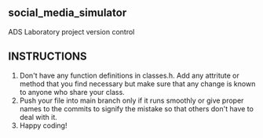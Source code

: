 ## social_media_simulator
ADS Laboratory project version control
## INSTRUCTIONS
1. Don't have any function definitions in classes.h. Add any attritute or method that you find necessary but make sure that any change is known to anyone who share your class.
2. Push your file into main branch only if it runs smoothly or give proper names to the commits to signify the mistake so that others don't have to deal with it.
3. Happy coding!
